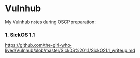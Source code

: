 # Vulnhub
My Vulnhub notes during OSCP preparation:

### 1. SickOS 1.1
https://github.com/the-girl-who-lived/Vulnhub/blob/master/SickOS%201.1/SickOS1.1_writeup.md
